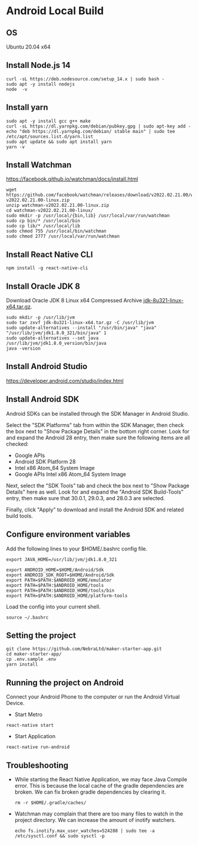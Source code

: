 # Android Local Build

## OS
Ubuntu 20.04 x64

## Install Node.js 14
```shell
curl -sL https://deb.nodesource.com/setup_14.x | sudo bash -
sudo apt -y install nodejs
node  -v
```

## Install yarn
```shell
sudo apt -y install gcc g++ make
curl -sL https://dl.yarnpkg.com/debian/pubkey.gpg | sudo apt-key add -
echo "deb https://dl.yarnpkg.com/debian/ stable main" | sudo tee /etc/apt/sources.list.d/yarn.list
sudo apt update && sudo apt install yarn
yarn -v
```

## Install Watchman
https://facebook.github.io/watchman/docs/install.html
```shell
wget https://github.com/facebook/watchman/releases/download/v2022.02.21.00/watchman-v2022.02.21.00-linux.zip
unzip watchman-v2022.02.21.00-linux.zip
cd watchman-v2022.02.21.00-linux/
sudo mkdir -p /usr/local/{bin,lib} /usr/local/var/run/watchman
sudo cp bin/* /usr/local/bin
sudo cp lib/* /usr/local/lib
sudo chmod 755 /usr/local/bin/watchman
sudo chmod 2777 /usr/local/var/run/watchman
```

## Install React Native CLI
```shell
npm install -g react-native-cli
```

## Install Oracle JDK 8
Download Oracle JDK 8 Linux x64 Compressed Archive [jdk-8u321-linux-x64.tar.gz](https://www.oracle.com/java/technologies/downloads/#java8).
```shell
sudo mkdir -p /usr/lib/jvm
sudo tar zxvf jdk-8u321-linux-x64.tar.gz -C /usr/lib/jvm
sudo update-alternatives --install "/usr/bin/java" "java" "/usr/lib/jvm/jdk1.8.0_321/bin/java" 1
sudo update-alternatives --set java /usr/lib/jvm/jdk1.8.0_version/bin/java
java -version
```

## Install Android Studio
https://developer.android.com/studio/index.html

## Install Android SDK
Android SDKs can be installed through the SDK Manager in Android Studio.

Select the "SDK Platforms" tab from within the SDK Manager, then check the box next to "Show Package Details" in the bottom right corner. Look for and expand the Android 28 entry, then make sure the following items are all checked:

- Google APIs
- Android SDK Platform 28
- Intel x86 Atom_64 System Image
- Google APIs Intel x86 Atom_64 System Image

Next, select the "SDK Tools" tab and check the box next to "Show Package Details" here as well. Look for and expand the "Android SDK Build-Tools" entry, then make sure that 30.0.1, 29.0.3, and 28.0.3 are selected.

Finally, click "Apply" to download and install the Android SDK and related build tools.

## Configure environment variables
Add the following lines to your $HOME/.bashrc config file.
```shell
export JAVA_HOME=/usr/lib/jvm/jdk1.8.0_321

export ANDROID_HOME=$HOME/Android/Sdk
export ANDROID_SDK_ROOT=$HOME/Android/Sdk
export PATH=$PATH:$ANDROID_HOME/emulator
export PATH=$PATH:$ANDROID_HOME/tools
export PATH=$PATH:$ANDROID_HOME/tools/bin
export PATH=$PATH:$ANDROID_HOME/platform-tools
```
Load the config into your current shell.
```shell
source ~/.bashrc
```

## Setting the project
```shell
git clone https://github.com/NebraLtd/maker-starter-app.git
cd maker-starter-app/
cp .env.sample .env
yarn install
```

## Running the project on Android
Connect your Android Phone to the computer or run the Android Virtual Device.
- Start Metro
```shell
react-native start
```
- Start Application
```shell
react-native run-android
```

## Troubleshooting
- While starting the React Native Application, we may face Java Compile error. 
This is because the local cache of the gradle dependencies are broken. 
We can fix broken gradle dependencies by clearing it.
    ```shell
    rm -r $HOME/.gradle/caches/
    ```
- Watchman may complain that there are too many files to watch in the project directory.
  We can increase the amount of inotify watchers.
    ```shell
    echo fs.inotify.max_user_watches=524288 | sudo tee -a /etc/sysctl.conf && sudo sysctl -p
    ```


